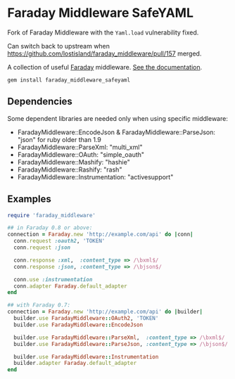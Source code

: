 Faraday Middleware SafeYAML
==================

Fork of Faraday Middleware with the `Yaml.load` vulnerability fixed.

Can switch back to upstream when https://github.com/lostisland/faraday_middleware/pull/157 merged.

A collection of useful [Faraday][] middleware. [See the documentation][docs].

    gem install faraday_middleware_safeyaml

Dependencies
------------

Some dependent libraries are needed only when using specific middleware:

* FaradayMiddleware::EncodeJson & FaradayMiddleware::ParseJson: "json"
  for ruby older than 1.9
* FaradayMiddleware::ParseXml: "multi_xml"
* FaradayMiddleware::OAuth: "simple_oauth"
* FaradayMiddleware::Mashify: "hashie"
* FaradayMiddleware::Rashify: "rash"
* FaradayMiddleware::Instrumentation: "activesupport"

Examples
--------

``` rb
require 'faraday_middleware'

## in Faraday 0.8 or above:
connection = Faraday.new 'http://example.com/api' do |conn|
  conn.request :oauth2, 'TOKEN'
  conn.request :json

  conn.response :xml,  :content_type => /\bxml$/
  conn.response :json, :content_type => /\bjson$/

  conn.use :instrumentation
  conn.adapter Faraday.default_adapter
end

## with Faraday 0.7:
connection = Faraday.new 'http://example.com/api' do |builder|
  builder.use FaradayMiddleware::OAuth2, 'TOKEN'
  builder.use FaradayMiddleware::EncodeJson

  builder.use FaradayMiddleware::ParseXml,  :content_type => /\bxml$/
  builder.use FaradayMiddleware::ParseJson, :content_type => /\bjson$/

  builder.use FaradayMiddleware::Instrumentation
  builder.adapter Faraday.default_adapter
end
```


  [faraday]: https://github.com/lostisland/faraday#readme
  [docs]: https://github.com/lostisland/faraday_middleware/wiki
